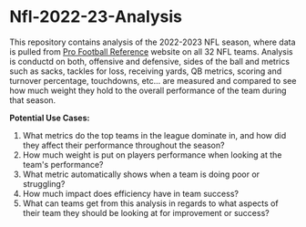 # Nfl-2022-23-Analysis
This repository contains analysis of the 2022-2023 NFL season, where data is pulled from [Pro Football Reference](https://www.pro-football-reference.com/) website on all 32 NFL teams. Analysis is conductd on both, offensive and defensive, sides of the ball and metrics such as sacks, tackles for loss, receiving yards, QB metrics, scoring and turnover percentage, touchdowns, etc... are measured and compared to see how much weight they hold to the overall performance of the team during that season. 

**Potential Use Cases:**

1. What metrics do the top teams in the league dominate in, and how did they affect their performance throughout the season?
2. How much weight is put on players performance when looking at the team's performance?
3. What metric automatically shows when a team is doing poor or struggling?
4. How much impact does efficiency have in team success?
5. What can teams get from this analysis in regards to what aspects of their team they should be looking at for improvement or success?


